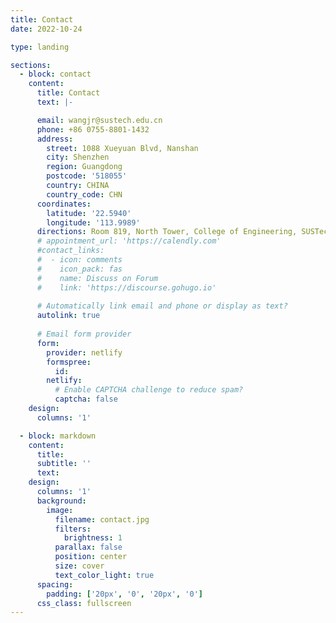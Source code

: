 ```yaml
---
title: Contact
date: 2022-10-24

type: landing

sections:
  - block: contact
    content:
      title: Contact
      text: |-

      email: wangjr@sustech.edu.cn
      phone: +86 0755-8801-1432
      address: 
        street: 1088 Xueyuan Blvd, Nanshan
        city: Shenzhen
        region: Guangdong
        postcode: '518055'
        country: CHINA
        country_code: CHN
      coordinates:
        latitude: '22.5940'
        longitude: '113.9989'
      directions: Room 819, North Tower, College of Engineering, SUSTech
      # appointment_url: 'https://calendly.com'
      #contact_links:
      #  - icon: comments
      #    icon_pack: fas
      #    name: Discuss on Forum
      #    link: 'https://discourse.gohugo.io'
    
      # Automatically link email and phone or display as text?
      autolink: true
    
      # Email form provider
      form:
        provider: netlify
        formspree:
          id:
        netlify:
          # Enable CAPTCHA challenge to reduce spam?
          captcha: false
    design:
      columns: '1'

  - block: markdown
    content:
      title:
      subtitle: ''
      text:
    design:
      columns: '1'
      background:
        image: 
          filename: contact.jpg
          filters:
            brightness: 1
          parallax: false
          position: center
          size: cover
          text_color_light: true
      spacing:
        padding: ['20px', '0', '20px', '0']
      css_class: fullscreen
---
```

